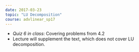 ```yaml
---
date: 2017-03-23
topic: "LU Decomposition"
course: advlinear_sp17
---
```


- *Quiz 6 in class*: Covering problems from 4.2
- Lecture will supplement the text, which does not cover LU decomposition.
